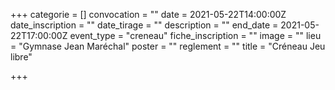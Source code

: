 +++
categorie = []
convocation = ""
date = 2021-05-22T14:00:00Z
date_inscription = ""
date_tirage = ""
description = ""
end_date = 2021-05-22T17:00:00Z
event_type = "creneau"
fiche_inscription = ""
image = ""
lieu = "Gymnase Jean Maréchal"
poster = ""
reglement = ""
title = "Créneau Jeu libre"

+++
